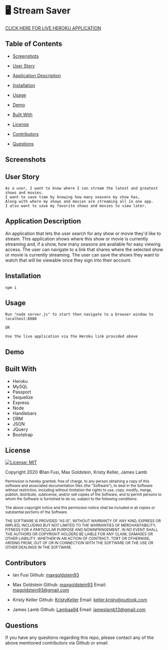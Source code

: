 # 🖥️ Stream Saver
[CLICK HERE FOR LIVE HEROKU APPLICATION](https://stream-saver.herokuapp.com/)

## Table of Contents
* [Screenshots](#screenshots)

* [User Story](#user-stroy)

* [Application Description](#application-description)

* [Installation](#installation)

* [Usage](#usage)

* [Demo](#demo)

* [Built With](#built-with)

* [License](#license)

* [Contributors](#contributors)

* [Questions](#questions)

## Screenshots 


## User Story
```
As a user, I want to know where I can stream the latest and greatest shows and movies.
I want to save time by knowing how many seasons my show has,
Along with where my shows and movies are streaming all in one app.
I also want to save my favorite shows and movies to view later.

```

## Application Description

An application that lets the user search for any show or movie they'd like to stream. This application shows where this show or movie is currently streaming and, if a show, how many seasons are available for easy viewing access. The user can navigate to a link that shares where the selected show or movie is currently streaming. The user can save the shows they want to watch that will be viewable once they sign into their account.

## Installation 
```
npm i 
```

## Usage 
```
Run "node server.js" to start then navigate to a browser window to localhost:8080

OR
                                     
Use the live application via the Heroku link provided above

```
## Demo

## Built With
* Heroku
* MySQL
* Passport 
* Sequelize 
* Express
* Node
* Handlebars 
* ORM
* JSON
* JQuery 
* Bootstrap

## License
[![License: MIT](https://img.shields.io/badge/License-MIT-yellow.svg)](https://opensource.org/licenses/MIT)

Copyright 2020 ©Ian Fusi, Max Goldstein, Kristy Keller, James Lamb

<sup>Permission is hereby granted, free of charge, to any person obtaining a copy of this software and associated documentation files (the "Software"), to deal in the Software without restriction, including without limitation the rights to use, copy, modify, merge, publish, distribute, sublicense, and/or sell copies of the Software, and to permit persons to whom the Software is furnished to do so, subject to the following conditions:
  
<sup>The above copyright notice and this permission notice shall be included in all copies or substantial portions of the Software.
  
<sup>THE SOFTWARE IS PROVIDED "AS IS", WITHOUT WARRANTY OF ANY KIND, EXPRESS OR IMPLIED, INCLUDING BUT NOT LIMITED TO THE WARRANTIES OF MERCHANTABILITY, FITNESS FOR A PARTICULAR PURPOSE AND NONINFRINGEMENT. IN NO EVENT SHALL THE AUTHORS OR COPYRIGHT HOLDERS BE LIABLE FOR ANY CLAIM, DAMAGES OR OTHER LIABILITY, WHETHER IN AN ACTION OF CONTRACT, TORT OR OTHERWISE, ARISING FROM, OUT OF OR IN CONNECTION WITH THE SOFTWARE OR THE USE OR OTHER DEALINGS IN THE SOFTWARE.

## Contributors 

* Ian Fusi 
Github: [maxgoldstein93](https://github.com/ianf777) 

* Max Goldstein
Github: [maxgoldstein93](https://github.com/maxgoldstein93) 
Email: <magoldstein93@gmail.com>


* Kristy Keller
Github: [KristyKeller](https://github.com/KristyKeller)
Email: <keller.kristy@outlook.com>

* James Lamb
Github: [Lambaa94](https://github.com/Lambaa94) 
Email: <jameslamb13@gmail.com>

## Questions

If you have any questions regarding this repo, please contact any of the above mentioned contributors via Github or email.





